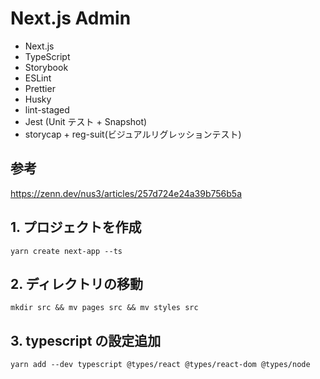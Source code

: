# Next.js Admin

- Next.js
- TypeScript
- Storybook
- ESLint
- Prettier
- Husky
- lint-staged
- Jest (Unit テスト + Snapshot)
- storycap + reg-suit(ビジュアルリグレッションテスト)

## 参考

<https://zenn.dev/nus3/articles/257d724e24a39b756b5a>

## 1. プロジェクトを作成

```:bash
yarn create next-app --ts
```

## 2. ディレクトリの移動

```:bash
mkdir src && mv pages src && mv styles src
```

## 3. typescript の設定追加

```:bash
yarn add --dev typescript @types/react @types/react-dom @types/node
```
